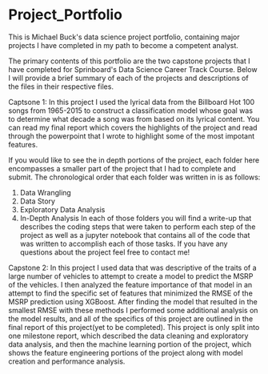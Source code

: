 # Project_Portfolio
This is Michael Buck's data science project portfolio, containing major projects I have completed in my path to become a competent 
analyst. 

The primary contents of this portfolio are the two capstone projects that I have completed for Sprinboard's Data Science Career Track 
Course. Below I will provide a brief summary of each of the projects and descriptions of the files in their respective files.

Captsone 1:
In this project I used the lyrical data from the Billboard Hot 100 songs from 1965-2015 to construct a classification model whose goal was to determine what decade a song was from based on its lyrical content. You can read my final report which covers the highlights of the project and read through the powerpoint that I wrote to highlight some of the most impotant features.

If you would like to see the in depth portions of the project, each folder here encompasses a smaller part of the project that I had to complete and submit. The chronological order that each folder was written in is as follows:
1. Data Wrangling
2. Data Story
3. Exploratory Data Analysis
4. In-Depth Analysis
In each of those folders you will find a write-up that describes the coding steps that were taken to perform each step of the project as well as a jupyter notebook that contains all of the code that was written to accomplish each of those tasks. If you have any questions about the project feel free to contact me!

Capstone 2:
In this project I used data that was descriptive of the traits of a large number of vehicles to attempt to create a model to predict the 
MSRP of the vehicles. I then analyzed the feature importance of that model in an attempt to find the specific set of features that 
minimized the RMSE of the MSRP prediction using XGBoost. After finding the model that resulted in the smallest RMSE with these methods I performed some additional analysis on the model results, and all of the specifics of this project are outlined in the final report of this project(yet to be completed). 
This project is only split into one milestone report, which described the data cleaning and exploratory data analysis, and then the machine learning portion of the project, which shows the feature engineering portions of the project along with model creation and performance analysis. 
